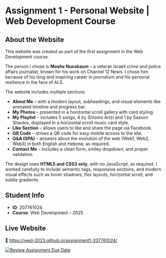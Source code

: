 # Assignment 1 - Personal Website | Web Development Course

## About the Website
This website was created as part of the first assignment in the Web Development course.

The person i chose is **Moshe Nussbaum** – a veteran Israeli crime and police affairs journalist, known for his work on Channel 12 News. I chose him because of his long and inspiring career in journalism and his personal resilience in the face of ALS.

The website includes multiple sections:
- **About Me** – with a modern layout, subheadings, and visual elements like animated timeline and progress bar.
- **My Photos** – presented in a horizontal scroll gallery with card styling.
- **My Playlist** – includes 5 songs, 4 by Shlomo Artzi and 1 by Sasson Shaulov, displayed in a horizontal scroll music card style.
- **Like Section** – allows users to like and share the page via Facebook.
- **QR Code** – shows a QR code for easy mobile access to the site.
- **Q&A (SPA)** – answers about the evolution of the web (Web1, Web2, Web3) in both English and Hebrew, as required.
- **Contact Me** – includes a clean form, smiley dropdown, and proper validation.

The design uses **HTML5 and CSS3 only**, with no JavaScript, as required. I worked carefully to include semantic tags, responsive sections, and modern visual effects such as hover shadows, flex layouts, horizontal scroll, and subtle gradients.

## Student Info
- **ID**: 207761024  
- **Course**: Web Development – 2025  

## Live Website
🔗 https://wed-2023.github.io/assignment1-207761024/



[![Review Assignment Due Date](https://classroom.github.com/assets/deadline-readme-button-22041afd0340ce965d47ae6ef1cefeee28c7c493a6346c4f15d667ab976d596c.svg)](https://classroom.github.com/a/89IMDEJr)
